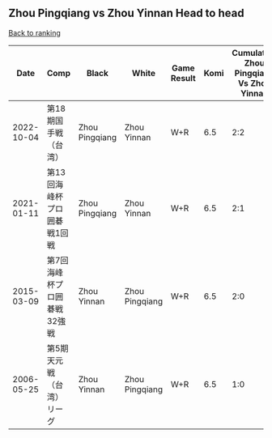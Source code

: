 ## Zhou Pingqiang vs Zhou Yinnan Head to head

[Back to ranking](../../index.md)




| **Date** | **Comp** | **Black** | **White** | **Game Result** | **Komi** | **Cumulative Zhou Pingqiang Vs Zhou Yinnan** | **Zhou Pingqiang Streak** | **Zhou Yinnan Streak** | 
| --- | --- | --- | --- | --- | --- | --- | --- | --- |
| 2022-10-04 | 第18期国手戦（台湾） | Zhou Pingqiang | Zhou Yinnan | W+R | 6.5 | 2:2 | 0 | 2 | 
| 2021-01-11 | 第13回海峰杯プロ囲碁戦1回戦 | Zhou Pingqiang | Zhou Yinnan | W+R | 6.5 | 2:1 | 0 | 1 | 
| 2015-03-09 | 第7回海峰杯プロ囲碁戦32強戦 | Zhou Yinnan | Zhou Pingqiang | W+R | 6.5 | 2:0 | 2 | 0 | 
| 2006-05-25 | 第5期天元戦（台湾）リーグ | Zhou Yinnan | Zhou Pingqiang | W+R | 6.5 | 1:0 | 1 | 0 |




